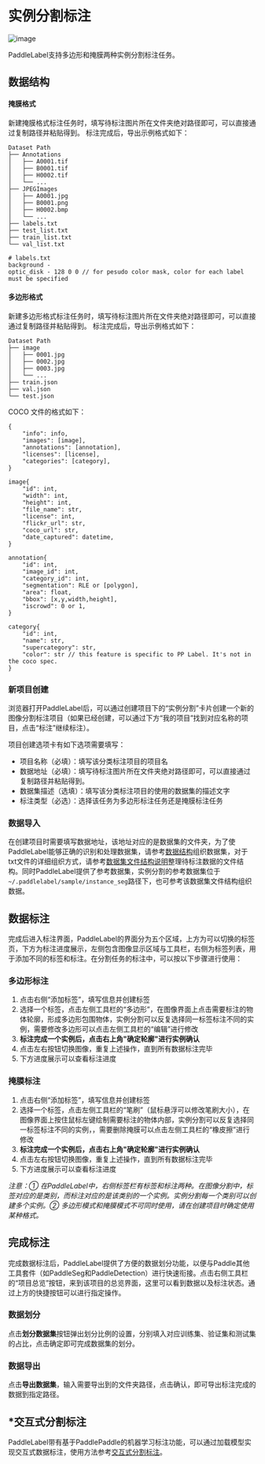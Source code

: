 # 实例分割标注

![image](https://user-images.githubusercontent.com/29757093/182841736-6cd03a65-cb8e-40ed-895d-5aad1055a162.png)

PaddleLabel支持多边形和掩膜两种实例分割标注任务。



## <div id="test4">数据结构</div>

#### 掩膜格式

新建掩膜格式标注任务时，填写待标注图片所在文件夹绝对路径即可，可以直接通过复制路径并粘贴得到。
标注完成后，导出示例格式如下：

```shell
Dataset Path
├── Annotations
│   ├── A0001.tif
│   ├── B0001.tif
│   ├── H0002.tif
│   └── ...
├── JPEGImages
│   ├── A0001.jpg
│   ├── B0001.png
│   ├── H0002.bmp
│   └── ...
├── labels.txt
├── test_list.txt
├── train_list.txt
└── val_list.txt

# labels.txt
background -
optic_disk - 128 0 0 // for pesudo color mask, color for each label must be specified
```

#### 多边形格式

新建多边形格式标注任务时，填写待标注图片所在文件夹绝对路径即可，可以直接通过复制路径并粘贴得到。
标注完成后，导出示例格式如下：

```shell
Dataset Path
├── image
│   ├── 0001.jpg
│   ├── 0002.jpg
│   ├── 0003.jpg
│   └── ...
├── train.json
├── val.json
└── test.json
```

COCO 文件的格式如下：

```text
{
    "info": info,
    "images": [image],
    "annotations": [annotation],
    "licenses": [license],
    "categories": [category],
}

image{
    "id": int,
    "width": int,
    "height": int,
    "file_name": str,
    "license": int,
    "flickr_url": str,
    "coco_url": str,
    "date_captured": datetime,
}

annotation{
    "id": int,
    "image_id": int,
    "category_id": int,
    "segmentation": RLE or [polygon],
    "area": float,
    "bbox": [x,y,width,height],
    "iscrowd": 0 or 1,
}

category{
	"id": int,
	"name": str,
	"supercategory": str,
	"color": str // this feature is specific to PP Label. It's not in the coco spec.
}
```

### 新项目创建

浏览器打开PaddleLabel后，可以通过创建项目下的“实例分割”卡片创建一个新的图像分割标注项目（如果已经创建，可以通过下方“我的项目”找到对应名称的项目，点击“标注”继续标注）。

项目创建选项卡有如下选项需要填写：

- 项目名称（必填）：填写该分类标注项目的项目名
- 数据地址（必填）：填写待标注图片所在文件夹绝对路径即可，可以直接通过复制路径并粘贴得到。
- 数据集描述（选填）：填写该分类标注项目的使用的数据集的描述文字
- 标注类型（必选）：选择该任务为多边形标注任务还是掩膜标注任务

### 数据导入


在创建项目时需要填写数据地址，该地址对应的是数据集的文件夹，为了使PaddleLabel能够正确的识别和处理数据集，请参考[数据结构](#test4)组织数据集，对于txt文件的详细组织方式，请参考[数据集文件结构说明](dataset_file_structure.md)整理待标注数据的文件结构。同时PaddleLabel提供了参考数据集，实例分割的参考数据集位于`~/.paddlelabel/sample/instance_seg`路径下，也可参考该数据集文件结构组织数据。

## 数据标注

完成后进入标注界面，PaddleLabel的界面分为五个区域，上方为可以切换的标签页，下方为标注进度展示，左侧包含图像显示区域与工具栏，右侧为标签列表，用于添加不同的标签和标注。在分割任务的标注中，可以按以下步骤进行使用：

### 多边形标注

1. 点击右侧“添加标签”，填写信息并创建标签
2. 选择一个标签，点击左侧工具栏的“多边形”，在图像界面上点击需要标注的物体轮廓，形成多边形包围物体，实例分割可以反复选择同一标签标注不同的实例，需要修改多边形可以点击左侧工具栏的“编辑”进行修改
3. **标注完成一个实例后，点击右上角"确定轮廓"进行实例确认**
4. 点击左右按钮切换图像，重复上述操作，直到所有数据标注完毕
5. 下方进度展示可以查看标注进度

### 掩膜标注

1. 点击右侧“添加标签”，填写信息并创建标签
2. 选择一个标签，点击左侧工具栏的“笔刷”（鼠标悬浮可以修改笔刷大小），在图像界面上按住鼠标左键绘制需要标注的物体内部，实例分割可以反复选择同一标签标注不同的实例，，需要删除掩膜可以点击左侧工具栏的“橡皮擦”进行修改
3. **标注完成一个实例后，点击右上角"确定轮廓"进行实例确认**
4. 点击左右按钮切换图像，重复上述操作，直到所有数据标注完毕
5. 下方进度展示可以查看标注进度

*注意：① 在PaddleLabel中，右侧标签栏有标签和标注两种。在图像分割中，标签对应的是类别，而标注对应的是该类别的一个实例。实例分割每一个类别可以创建多个实例。② 多边形模式和掩膜模式不可同时使用，请在创建项目时确定使用某种格式。*

## 完成标注
完成数据标注后，PaddleLabel提供了方便的数据划分功能，以便与Paddle其他工具套件（如PaddleSeg和PaddleDetection）进行快速衔接。点击右侧工具栏的“项目总览”按钮，来到该项目的总览界面，这里可以看到数据以及标注状态。通过上方的快捷按钮可以进行指定操作。

### 数据划分

点击**划分数据集**按钮弹出划分比例的设置，分别填入对应训练集、验证集和测试集的占比，点击确定即可完成数据集的划分。

### 数据导出

点击**导出数据集**，输入需要导出到的文件夹路径，点击确认，即可导出标注完成的数据到指定路径。

## *交互式分割标注

PaddleLabel带有基于PaddlePaddle的机器学习标注功能，可以通过加载模型实现交互式数据标注，使用方法参考[交互式分割标注](interactive_segmentation.md)。
